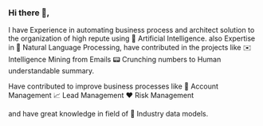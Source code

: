 ### Hi there 👋,

I have Experience in automating business process and architect solution to the organization of high repute using 🎰 Artificial Intelligence.
also Expertise in 📜 Natural Language Processing, have contributed in the projects like
✉️ Intelligence Mining from Emails
📟 Crunching numbers to Human understandable summary.

Have contributed to improve business processes like
📒 Account Management
📈 Lead Management
❤️ Risk Management

and have great knowledge in field of 💾 Industry data models.


<!--
**devbana/devbana** is a ✨ _special_ ✨ repository because its `README.md` (this file) appears on your GitHub profile.

Here are some ideas to get you started:

- 🔭 I’m currently working on ...
- 🌱 I’m currently learning ...
- 👯 I’m looking to collaborate on ...
- 🤔 I’m looking for help with ...
- 💬 Ask me about ...
- 📫 How to reach me: ...
- 😄 Pronouns: ...
- ⚡ Fun fact: ...
-->
